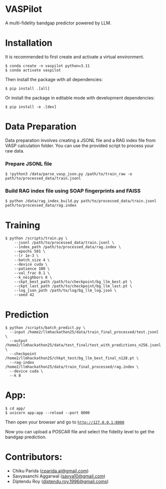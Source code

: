 # VASPilot

A multi-fidelity bandgap predictor powered by LLM.


# Installation

It is recommended to first create and activate a virtual environment.

```
$ conda create -n vaspilot python=3.11
$ conda activate vaspilot
```

Then install the package with all dependencies:

```
$ pip install .[all]
```
Or install the package in editable mode with development dependencies:

```
$ pip install -e .[dev]
```

# Data Preparation

Data preparation involves creating a JSONL file and a RAG index file from VASP calculation folder. You can use the provided script to process your raw data.


### Prepare JSONL file
```
$ !python3 /data/parse_vasp_json.py /path/to/train_raw -o path/to/processed_data/train.jsonl

``` 

### Build RAG index file using SOAP fingerprints and FAISS

```
$ python /data/rag_index_build.py path/to/processed_data/train.jsonl path/to/processed_data/rag.index

``` 



# Training

```
$ python /scripts/train.py \
    --jsonl /path/to/processed_data/train.jsonl \
    --index_path /path/to/processed_data/rag.index \
    --epochs 501 \
    --lr 1e-3 \
    --batch_size 4 \
    --device cuda \
    --patience 100 \
    --val_frac 0.1 \
    --k_neighbors 8 \
    --ckpt_best_path /path/to/checkpoint/bg_llm_best.pt \
    --ckpt_last_path /path/to/checkpoint/bg_llm_last.pt \
    --log_json_path /path/to/log/bg_llm_log.json \
    --seed 42
```


# Prediction

```
$ python /scripts/batch_predict.py \
  --input /home2/llmhackathon25/data/train_final_processed/test.jsonl \
  --output /home2/llmhackathon25/data/test_final/test_with_predictions_n256.jsonl \
  --checkpoint /home2/llmhackathon25/chkpt_test/bg_llm_best_final_n128.pt \
  --rag-index /home2/llmhackathon25/data/train_final_processed/rag.index \
  --device cuda \
  --k 8
``` 
# App:

```
$ cd app/
$ uvicorn app:app --reload --port 8000
```
Then open your browser and go to [`http://127.0.0.1:8000`](http://127.0.0.1:8000)

Now you can upload a POSCAR file and select the fidelity level to get the bandgap prediction.





# Contributors:
- Chiku Parida (cparida.ai@gmail.com)
- Savyasanchi Aggarwal (savya10@gmail.com)
- Diptendu Roy (diptendu.roy.1996@gmail.coms)
